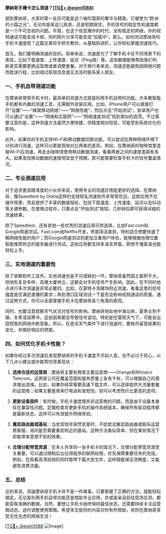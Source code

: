 **摩納哥手機卡怎么测速？[[TG💪+ @esim1088](https://t.me/s/esim1088)]**

提到摩纳哥，大家的第一反应可能是这个袖珍国家的奢华与精致，它被誉为“欧洲的小国之光”。无论你是来这儿旅游，还是短期居住，手机信号的稳定性和速度都是一个不可忽视的问题。毕竟，在这个信息爆炸的时代，没有稳定的网络，你的视频通话可能变成卡顿，你的照片分享可能变成“加载中”。那么，如何测试摩纳哥的手机卡速度呢？这篇文章将手把手教你，从基础到进阶，让你轻松掌握测速技巧。

首先，我们要明确测速的目的。简单来说，测速是为了了解手机卡在不同场景下的表现，比如下载速度、上传速度、延迟（Ping值）等。这些数据能够帮助我们判断是否需要更换运营商或者调整套餐。对于旅行者来说，测速还能避免因网络问题而耽误行程，比如错过航班信息或无法及时联系家人朋友。

### 一、手机自带测速功能

在摩纳哥使用手机卡时，最简单的测速方式就是利用手机自带的功能。大多数智能手机都有内置的测速工具，无需额外安装应用。比如，iPhone用户可以直接打开“设置”——“蜂窝移动网络”——“网络性能”，然后点击“开始测试”。安卓用户也可以通过“设置”——“网络和互联网”——“网络速度测试”找到类似的选项。不过需要注意的是，这种测速方法虽然方便快捷，但精度相对较低，可能受到系统优化的影响。

此外，如果你的手机支持Wi-Fi和移动数据切换功能，可以尝试在两种网络环境下分别进行测速，这样可以更直观地对比两者的差异。例如，在摩纳哥的咖啡馆里连接Wi-Fi后测速，再走出咖啡馆使用移动数据测速，看看两者之间的速度差距有多大。如果发现移动数据的速度明显低于预期，那可能需要检查手机卡的信号覆盖情况。

### 二、专业测速应用

对于追求更高精准度的小伙伴来说，使用专业的测速应用是更好的选择。在摩纳哥，像Speedtest by Ookla这样的全球知名测速软件非常受欢迎。这款应用不仅操作简便，而且提供了丰富的数据指标，包括下载速度、上传速度、延迟以及抖动等关键参数。在使用过程中，只需点击“开始测试”按钮，几秒钟后即可获得详细的测速结果。

除了Speedtest，还有其他一些优秀的测速应用可供选择，比如Fast.com和Google网速测试。Fast.com由Netflix开发，界面简洁直观，特别适合想要快速了解网络性能的用户；而Google网速测试则更加注重用户体验，能够根据地理位置智能推荐附近的服务器进行测试。这些应用都支持多语言界面，即使不懂英语也能轻松上手。

### 三、实地测速的重要性

除了依赖软件工具外，实地测速也是不可或缺的一环。摩纳哥虽然国土面积不大，但地形复杂多样，高楼大厦林立，这都会对手机信号产生影响。因此，在不同的地点进行多次测速是非常必要的。比如，在蒙特卡洛赌场附近测速，看看这里的信号强度是否满足直播的需求；再到港口区域测试一下是否会影响视频通话的质量。通过这种方式，你可以全面掌握手机卡在摩纳哥各个角落的表现。

同时，也要注意观察天气状况对信号的影响。摩纳哥地处地中海沿岸，夏季炎热干燥，冬季湿润寒冷，这些因素都会导致信号波动。特别是在雷雨天气下，可能会出现短暂的网络中断现象。所以，在恶劣天气条件下进行测速时，要格外留意结果的变化，并做好相应的预案。

### 四、如何优化手机卡性能？

如果你经过多次测速后发现摩纳哥的手机卡速度不尽如人意，也不必过于担心，以下几点小建议或许能帮你改善现状：

1. **选择合适的运营商**：摩纳哥主要有两家主要运营商——Orange和Monaco Telecom。这两家公司在覆盖范围和服务质量上各有千秋，可以根据自己的需求做出选择。比如，如果你经常需要高速下载文件，可以选择提供大流量套餐的运营商；如果主要是用来打电话和发短信，则可以考虑性价比更高的选项。

2. **更新设备固件**：有时候，手机卡速度慢并非运营商的问题，而是由于设备本身存在兼容性问题。定期检查并更新手机的操作系统版本，确保所有驱动程序都是最新状态，这样可以有效提升网络体验。

3. **重启路由器或基站**：当发现信号突然变差时，不妨尝试重启路由器或联系运营商客服，询问是否需要重启附近的基站。这种方法看似简单，但在某些情况下却能带来意想不到的效果。

4. **合理分配带宽资源**：在多人共享同一张手机卡的情况下，合理分配带宽资源至关重要。可以通过限制后台应用程序的联网权限，优先保障重要任务的完成。例如，在观看高清视频的同时暂停下载大型文件，这样既能保证流畅度，又能避免浪费流量。

### 五、总结

总的来说，测速摩纳哥手机卡并不是一件难事，只要掌握了正确的方法，就能轻松搞定。无论是利用手机自带功能还是借助专业应用，亦或是亲自前往现场实测，都能获取准确的数据。当然，要想让手机卡始终保持最佳状态，还需要持续关注运营商动态，适时调整使用策略。希望本文提供的内容对你有所帮助，祝你在摩纳哥享受无忧无虑的网络生活！

[[TG💪+ @esim1088](https://t.me/s/esim1088) ![Image](https://i.postimg.cc/4NQfJmqS/Snipaste-2025-05-13-00-14-12.png)]